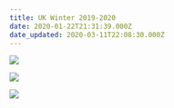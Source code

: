 ```yaml
---
title: UK Winter 2019-2020
date: 2020-01-22T21:31:39.000Z
date_updated: 2020-03-11T22:08:30.000Z
---
```


![](/content/images/2020/01/592D3D54-2DC1-4B9E-807E-EB4D9DCB4EED.jpg)

![](/content/images/2020/01/IMG_1210.jpeg)

![](/content/images/2020/01/IMG_1219.jpeg)
